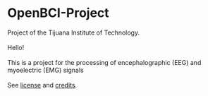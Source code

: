 # OpenBCI-Project
Project of the Tijuana Institute of Technology. <br><br>
Hello! <br><br>
This is a project for the processing of encephalographic (EEG) and myoelectric (EMG) signals <br><br>
See <a href="https://github.com/0xAlejandro/OpenBCI-Project/blob/master/LICENSE.md">license</a> and <a href="https://github.com/0xAlejandro/OpenBCI-Project/blob/master/CREDITS.md">credits</a>. 